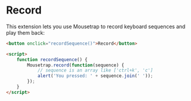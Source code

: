 # Record

This extension lets you use Mousetrap to record keyboard sequences and play them back:

```html
<button onclick="recordSequence()">Record</button>

<script>
    function recordSequence() {
        Mousetrap.record(function(sequence) {
            // sequence is an array like ['ctrl+k', 'c']
            alert('You pressed: ' + sequence.join(' '));
        });
    }
</script>
```
